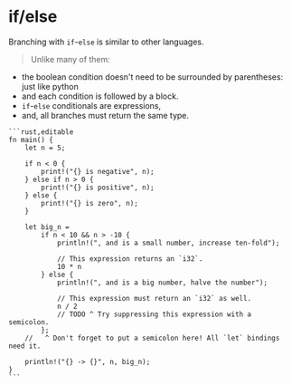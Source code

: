 # if/else

Branching with `if`-`else` is similar to other languages.

> Unlike many of them:

- the boolean condition doesn't need to be surrounded by parentheses: just like python
- and each condition is followed by a block.
- `if`-`else` conditionals are expressions,
- and, all branches must return the same type.

~~~admonish info title="if-else example" collapsible=tru
```rust,editable
fn main() {
    let n = 5;

    if n < 0 {
        print!("{} is negative", n);
    } else if n > 0 {
        print!("{} is positive", n);
    } else {
        print!("{} is zero", n);
    }

    let big_n =
        if n < 10 && n > -10 {
            println!(", and is a small number, increase ten-fold");

            // This expression returns an `i32`.
            10 * n
        } else {
            println!(", and is a big number, halve the number");

            // This expression must return an `i32` as well.
            n / 2
            // TODO ^ Try suppressing this expression with a semicolon.
        };
    //   ^ Don't forget to put a semicolon here! All `let` bindings need it.

    println!("{} -> {}", n, big_n);
}
```
~~~
